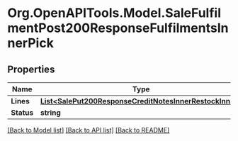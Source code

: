 # Org.OpenAPITools.Model.SaleFulfilmentPost200ResponseFulfilmentsInnerPick

## Properties

Name | Type | Description | Notes
------------ | ------------- | ------------- | -------------
**Lines** | [**List&lt;SalePut200ResponseCreditNotesInnerRestockInner&gt;**](SalePut200ResponseCreditNotesInnerRestockInner.md) |  | [optional] 
**Status** | **string** |  | [optional] 

[[Back to Model list]](../README.md#documentation-for-models) [[Back to API list]](../README.md#documentation-for-api-endpoints) [[Back to README]](../README.md)

